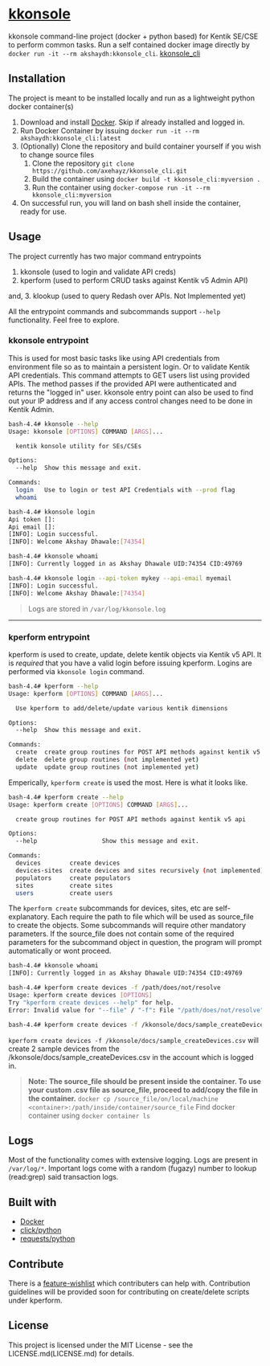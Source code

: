 # [kkonsole](https://github.com/axehayz/kkonsole)

kkonsole command-line project (docker + python based) for Kentik SE/CSE to perform common tasks.
Run a self contained docker image directly by `docker run -it --rm akshaydh:kkonsole_cli`. [kkonsole_cli](https://hub.docker.com/r/akshaydh/kkonsole_cli)

## Installation

The project is meant to be installed locally and run as a lightweight python docker container(s)

1. Download and install [Docker](https://www.docker.com/products/docker-desktop). Skip if already installed and logged in.
2. Run Docker Container by issuing `docker run -it --rm akshaydh:kkonsole_cli:latest`
3. (Optionally) Clone the repository and build container yourself if you wish to change source files
   1. Clone the repository `git clone https://github.com/axehayz/kkonsole_cli.git`
   2. Build the container using `docker build -t kkonsole_cli:myversion .`
   3. Run the container using `docker-compose run -it --rm kkonsole_cli:myversion`
4. On successful run, you will land on bash shell inside the container, ready for use.

## Usage

The project currently has two major command entrypoints

1. kkonsole (used to login and validate API creds)
2. kperform (used to perform CRUD tasks against Kentik v5 Admin API)

and,
3. klookup (used to query Redash over APIs. Not Implemented yet)

All the entrypoint commands and subcommands support `--help` functionality. Feel free to explore.

### kkonsole entrypoint

This is used for most basic tasks like using API credentials from environment file so as to maintain a persistent login. Or to validate Kentik API credentials. This command attempts to GET users list using provided APIs. The method passes if the provided API were authenticated and returns the "logged in" user. kkonsole entry point can also be used to find out your IP address and if any access control changes need to be done in Kentik Admin.

```bash
bash-4.4# kkonsole --help
Usage: kkonsole [OPTIONS] COMMAND [ARGS]...

  kentik konsole utility for SEs/CSEs

Options:
  --help  Show this message and exit.

Commands:
  login   Use to login or test API Credentials with --prod flag
  whoami
```


```bash
bash-4.4# kkonsole login
Api token []:
Api email []:
[INFO]: Login successful.
[INFO]: Welcome Akshay Dhawale:[74354]

bash-4.4# kkonsole whoami
[INFO]: Currently logged in as Akshay Dhawale UID:74354 CID:49769

bash-4.4# kkonsole login --api-token mykey --api-email myemail
[INFO]: Login successful.
[INFO]: Welcome Akshay Dhawale:[74354]
```

> Logs are stored in `/var/log/kkonsole.log`

---

### kperform entrypoint

kperform is used to create, update, delete kentik objects via Kentik v5 API. It is *required* that you have a valid login before issuing kperform. Logins are performed via `kkonsole login` command.

```bash
bash-4.4# kperform --help
Usage: kperform [OPTIONS] COMMAND [ARGS]...

  Use kperform to add/delete/update various kentik dimensions

Options:
  --help  Show this message and exit.

Commands:
  create  create group routines for POST API methods against kentik v5 api
  delete  delete group routines (not implemented yet)
  update  update group routines (not implemented yet)
```

Emperically, `kperform create` is used the most. Here is what it looks like.

```bash
bash-4.4# kperform create --help
Usage: kperform create [OPTIONS] COMMAND [ARGS]...

  create group routines for POST API methods against kentik v5 api

Options:
  --help                  Show this message and exit.

Commands:
  devices        create devices
  devices-sites  create devices and sites recursively (not implemented)
  populators     create populators
  sites          create sites
  users          create users
```

The `kperform create` subcommands for devices, sites, etc are self-explanatory. Each require the path to file which will be used as source_file to create the objects. Some subcommands will require other mandatory parameters. If the source_file does not contain some of the required parameters for the subcommand object in question, the program will prompt automatically or wont proceed.

```bash
bash-4.4# kkonsole whoami
[INFO]: Currently logged in as Akshay Dhawale UID:74354 CID:49769

bash-4.4# kperform create devices -f /path/does/not/resolve
Usage: kperform create devices [OPTIONS]
Try "kperform create devices --help" for help.
Error: Invalid value for "--file" / "-f": File "/path/does/not/resolve" does not exist.

bash-4.4# kperform create devices -f /kkonsole/docs/sample_createDevices.csv
```

`kperform create devices -f /kkonsole/docs/sample_createDevices.csv` will create 2 sample devices from the /kkonsole/docs/sample_createDevices.csv in the account which is logged in.

>**Note:**
>**The source_file should be present inside the container. To use your custom .csv file as source_file, proceed to add/copy the file in the container.**
>`docker cp /source_file/on/local/machine <container>:/path/inside/container/source_file`
>Find docker container using `docker container ls`

## Logs

Most of the functionality comes with extensive logging. Logs are present in `/var/log/*`.
Important logs come with a random (fugazy) number to lookup (read:grep) said transaction logs.

## Built with

* [Docker](https://www.docker.com/products/docker-desktop)
* [click/python](https://click.palletsprojects.com/en/7.x/)
* [requests/python](http://docs.python-requests.org/en/master/)

## Contribute

There is a [feature-wishlist](docs/feature_wishlist.txt) which contributers can help with.
Contribution guidelines will be provided soon for contributing on create/delete scripts under kperform.

## License

This project is licensed under the MIT License - see the LICENSE.md(LICENSE.md) for details.
